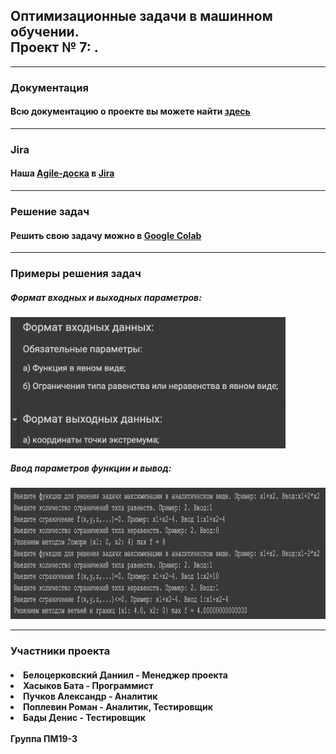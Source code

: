 <html>
	<body>
		<h2>Оптимизационные задачи в машинном обучении. <br> Проект № 7: .</h2>
		<hr>
		<h3>Документация</h3>
		<h4>Всю документацию о проекте вы можете найти <a href = "documentation.pdf">здесь</a></h4>
		<hr>
		<h3>Jira</h3>
		<h4>Наша <a href = "">Аgile-доска</a> в <a href = "https://www.atlassian.com/ru/software/jira">Jira</a></h4>
		<hr>
		<h3>Решение задач</h3>
		<h4>Решить свою задачу можно в <a href="https://colab.research.google.com/drive/1P7RsgkDcWsgDqHLdSv4cht54dvWrS_ks?usp=sharing">Google Colab</a> </h4>
		<hr>
		<h3>Примеры решения задач</h3>
		<h5>Формат входных и выходных параметров: </h5> 
		<img src="Images/i1.png"
		     height="210px">
		<h5>Ввод параметров функции и вывод: </h5>                                                
		<img src="Images/i2.png"
		     height="210px">
		<hr>
		<h3>Участники проекта</h3>
		<h4>
		<li>Белоцерковский Даниил - Менеджер проектa</li>
		<li>Хасыков Бата - Программист</li>
		<li>Пучков Александр - Аналитик</li>
		<li>Поплевин Роман - Аналитик, Тестировщик</li>
		<li>Бады Денис - Тестировщик</li>
		<br>
		Группа ПМ19-3
		</h4>
  </body>

</html>
